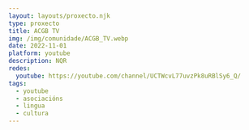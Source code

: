 ```yaml
---
layout: layouts/proxecto.njk
type: proxecto
title: ACGB TV
img: /img/comunidade/ACGB_TV.webp
date: 2022-11-01
platform: youtube
description: N﻿QR
redes:
  youtube: https://youtube.com/channel/UCTWcvL77uvzPk8uRBlSy6_Q/
tags:
  - youtube
  - asociacións
  - lingua
  - cultura
---
```

